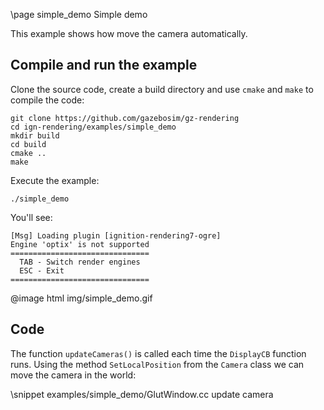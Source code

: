 \page simple_demo Simple demo

This example shows how move the camera automatically.

## Compile and run the example

Clone the source code, create a build directory and use `cmake` and `make` to compile the code:

```{.sh}
git clone https://github.com/gazebosim/gz-rendering
cd ign-rendering/examples/simple_demo
mkdir build
cd build
cmake ..
make
```
Execute the example:

```{.sh}
./simple_demo
```

You'll see:

```{.sh}
[Msg] Loading plugin [ignition-rendering7-ogre]
Engine 'optix' is not supported
===============================
  TAB - Switch render engines
  ESC - Exit
===============================
```

@image html img/simple_demo.gif

## Code

The function `updateCameras()` is called each time the `DisplayCB` function runs. Using the method `SetLocalPosition` from the `Camera` class we can move the camera in the world:

\snippet examples/simple_demo/GlutWindow.cc update camera
